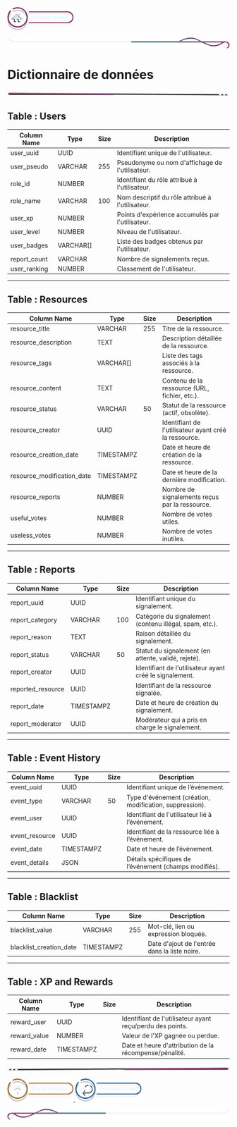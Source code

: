  <a href="../README.md">
  <img src="../assets/button/home_page.png" alt="Home page" style="width: 150px; height: auto;">
</a>

![border](../assets/line/border_deco_rt.png)

# Dictionnaire de données

![border](../assets/line/line-pink-point_l.png)

## Table : Users

| **Column Name**      | **Type**  | **Size** | **Description**                                  |
|----------------------|-----------|----------|--------------------------------------------------|
| user_uuid            | UUID      |          | Identifiant unique de l'utilisateur.             |
| user_pseudo          | VARCHAR   | 255      | Pseudonyme ou nom d'affichage de l'utilisateur.  |
| role_id              | NUMBER    |          | Identifiant du rôle attribué à l'utilisateur.    |
| role_name            | VARCHAR   | 100      | Nom descriptif du rôle attribué à l'utilisateur. |
| user_xp              | NUMBER    |          | Points d'expérience accumulés par l'utilisateur. |
| user_level           | NUMBER    |          | Niveau de l'utilisateur.                         |
| user_badges          | VARCHAR[] |          | Liste des badges obtenus par l'utilisateur.      |
| report_count         | VARCHAR   |          | Nombre de signalements reçus.                    |
| user_ranking         | NUMBER    |          | Classement de l'utilisateur.                     |

---

## Table : Resources

| **Column Name**            | **Type**   | **Size** | **Description**                                       |
|----------------------------|------------|----------|-------------------------------------------------------|
| resource_title             | VARCHAR    | 255      | Titre de la ressource.                                |
| resource_description       | TEXT       |          | Description détaillée de la ressource.                |
| resource_tags              | VARCHAR[]  |          | Liste des tags associés à la ressource.               |
| resource_content           | TEXT       |          | Contenu de la ressource (URL, fichier, etc.).         |
| resource_status            | VARCHAR    | 50       | Statut de la ressource (actif, obsolète).             |
| resource_creator           | UUID       |          | Identifiant de l'utilisateur ayant créé la ressource. |
| resource_creation_date     | TIMESTAMPZ |          | Date et heure de création de la ressource.            |
| resource_modification_date | TIMESTAMPZ |          | Date et heure de la dernière modification.            |
| resource_reports           | NUMBER     |          | Nombre de signalements reçus par la ressource.        |
| useful_votes               | NUMBER     |          | Nombre de votes utiles.                               |
| useless_votes              | NUMBER     |          | Nombre de votes inutiles.                             |

---

## Table : Reports

| **Column Name**       | **Type**   | **Size** | **Description**                                         |
|------------------------|------------|----------|---------------------------------------------------------|
| report_uuid            | UUID       |          | Identifiant unique du signalement.                      |
| report_category        | VARCHAR    | 100      | Catégorie du signalement (contenu illégal, spam, etc.). |
| report_reason          | TEXT       |          | Raison détaillée du signalement.                        |
| report_status          | VARCHAR    | 50       | Statut du signalement (en attente, validé, rejeté).     |
| report_creator         | UUID       |          | Identifiant de l'utilisateur ayant créé le signalement. |
| reported_resource      | UUID       |          | Identifiant de la ressource signalée.                   |
| report_date            | TIMESTAMPZ |          | Date et heure de création du signalement.               |
| report_moderator       | UUID       |          | Modérateur qui a pris en charge le signalement.         |

---

## Table : Event History

| **Column Name**       | **Type**   | **Size** | **Description**                                         |
|-----------------------|------------|----------|---------------------------------------------------------|
| event_uuid            | UUID       |          | Identifiant unique de l’événement.                      |
| event_type            | VARCHAR    | 50       | Type d'événement (création, modification, suppression). |
| event_user            | UUID       |          | Identifiant de l'utilisateur lié à l’événement.         |
| event_resource        | UUID       |          | Identifiant de la ressource liée à l’événement.         |
| event_date            | TIMESTAMPZ |          | Date et heure de l’événement.                           |
| event_details         | JSON       |          | Détails spécifiques de l’événement (champs modifiés).   |

---

## Table : Blacklist

| **Column Name**         | **Type**   | **Size** | **Description**                                     |
|-------------------------|------------|----------|-----------------------------------------------------|
| blacklist_value         | VARCHAR    | 255      | Mot-clé, lien ou expression bloquée.                |
| blacklist_creation_date | TIMESTAMPZ |          | Date d'ajout de l'entrée dans la liste noire.       |

---

## Table : XP and Rewards

| **Column Name**       | **Type**   | **Size** | **Description**                                           |
|-----------------------|------------|----------|-----------------------------------------------------------|
| reward_user           | UUID       |          | Identifiant de l'utilisateur ayant reçu/perdu des points. |
| reward_value          | NUMBER     |          | Valeur de l'XP gagnée ou perdue.                          |
| reward_date           | TIMESTAMPZ |          | Date et heure d'attribution de la récompense/pénalité.    |


![border](../assets/line/line-pink-point_r.png)

<a href="#contexte-du-projet">
  <img src="../assets/button/back_to_top.png" alt="Back to top" style="width: 150px; height: auto;">
</a>
<a href="../README.md">
  <img src="../assets/button/previous_page.png" alt="previous" style="width: 150px; height: auto;">
</a>

![border](../assets/line/border_deco_l.png)
